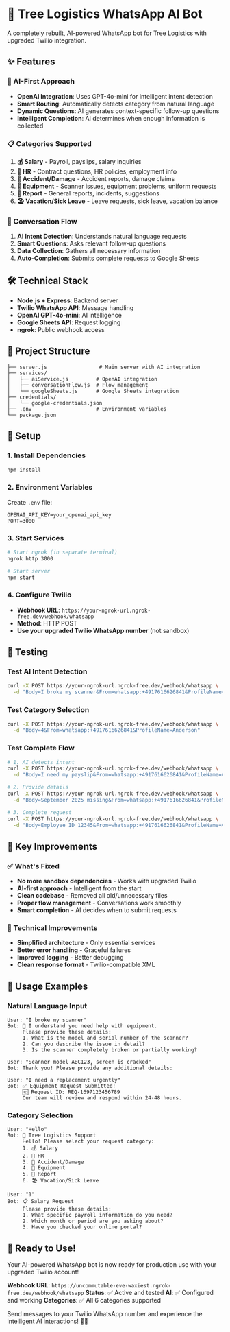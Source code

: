 # 🚀 Tree Logistics WhatsApp AI Bot

A completely rebuilt, AI-powered WhatsApp bot for Tree Logistics with upgraded Twilio integration.

## ✨ Features

### 🤖 AI-First Approach
- **OpenAI Integration**: Uses GPT-4o-mini for intelligent intent detection
- **Smart Routing**: Automatically detects category from natural language
- **Dynamic Questions**: AI generates context-specific follow-up questions
- **Intelligent Completion**: AI determines when enough information is collected

### 📋 Categories Supported
1. **💰 Salary** - Payroll, payslips, salary inquiries
2. **👥 HR** - Contract questions, HR policies, employment info
3. **🚨 Accident/Damage** - Accident reports, damage claims
4. **🔧 Equipment** - Scanner issues, equipment problems, uniform requests
5. **📝 Report** - General reports, incidents, suggestions
6. **🏖️ Vacation/Sick Leave** - Leave requests, sick leave, vacation balance

### 🔄 Conversation Flow
1. **AI Intent Detection**: Understands natural language requests
2. **Smart Questions**: Asks relevant follow-up questions
3. **Data Collection**: Gathers all necessary information
4. **Auto-Completion**: Submits complete requests to Google Sheets

## 🛠️ Technical Stack

- **Node.js + Express**: Backend server
- **Twilio WhatsApp API**: Message handling
- **OpenAI GPT-4o-mini**: AI intelligence
- **Google Sheets API**: Request logging
- **ngrok**: Public webhook access

## 📁 Project Structure

```
├── server.js                 # Main server with AI integration
├── services/
│   ├── aiService.js         # OpenAI integration
│   ├── conversationFlow.js  # Flow management
│   └── googleSheets.js      # Google Sheets integration
├── credentials/
│   └── google-credentials.json
├── .env                     # Environment variables
└── package.json
```

## 🚀 Setup

### 1. Install Dependencies
```bash
npm install
```

### 2. Environment Variables
Create `.env` file:
```env
OPENAI_API_KEY=your_openai_api_key
PORT=3000
```

### 3. Start Services
```bash
# Start ngrok (in separate terminal)
ngrok http 3000

# Start server
npm start
```

### 4. Configure Twilio
- **Webhook URL**: `https://your-ngrok-url.ngrok-free.dev/webhook/whatsapp`
- **Method**: HTTP POST
- **Use your upgraded Twilio WhatsApp number** (not sandbox)

## 🧪 Testing

### Test AI Intent Detection
```bash
curl -X POST https://your-ngrok-url.ngrok-free.dev/webhook/whatsapp \
  -d "Body=I broke my scanner&From=whatsapp:+4917616626841&ProfileName=Anderson"
```

### Test Category Selection
```bash
curl -X POST https://your-ngrok-url.ngrok-free.dev/webhook/whatsapp \
  -d "Body=4&From=whatsapp:+4917616626841&ProfileName=Anderson"
```

### Test Complete Flow
```bash
# 1. AI detects intent
curl -X POST https://your-ngrok-url.ngrok-free.dev/webhook/whatsapp \
  -d "Body=I need my payslip&From=whatsapp:+4917616626841&ProfileName=Anderson"

# 2. Provide details
curl -X POST https://your-ngrok-url.ngrok-free.dev/webhook/whatsapp \
  -d "Body=September 2025 missing&From=whatsapp:+4917616626841&ProfileName=Anderson"

# 3. Complete request
curl -X POST https://your-ngrok-url.ngrok-free.dev/webhook/whatsapp \
  -d "Body=Employee ID 12345&From=whatsapp:+4917616626841&ProfileName=Anderson"
```

## 🎯 Key Improvements

### ✅ What's Fixed
- **No more sandbox dependencies** - Works with upgraded Twilio
- **AI-first approach** - Intelligent from the start
- **Clean codebase** - Removed all old/unnecessary files
- **Proper flow management** - Conversations work smoothly
- **Smart completion** - AI decides when to submit requests

### 🔧 Technical Improvements
- **Simplified architecture** - Only essential services
- **Better error handling** - Graceful failures
- **Improved logging** - Better debugging
- **Clean response format** - Twilio-compatible XML

## 📱 Usage Examples

### Natural Language Input
```
User: "I broke my scanner"
Bot: 🤖 I understand you need help with equipment.
     Please provide these details:
     1. What is the model and serial number of the scanner?
     2. Can you describe the issue in detail?
     3. Is the scanner completely broken or partially working?

User: "Scanner model ABC123, screen is cracked"
Bot: Thank you! Please provide any additional details:

User: "I need a replacement urgently"
Bot: ✅ Equipment Request Submitted!
     🆔 Request ID: REQ-1697123456789
     Our team will review and respond within 24-48 hours.
```

### Category Selection
```
User: "Hello"
Bot: 🚛 Tree Logistics Support
     Hello! Please select your request category:
     1. 💰 Salary
     2. 👥 HR
     3. 🚨 Accident/Damage
     4. 🔧 Equipment
     5. 📝 Report
     6. 🏖️ Vacation/Sick Leave

User: "1"
Bot: 📋 Salary Request
     Please provide these details:
     1. What specific payroll information do you need?
     2. Which month or period are you asking about?
     3. Have you checked your online portal?
```

## 🎉 Ready to Use!

Your AI-powered WhatsApp bot is now ready for production use with your upgraded Twilio account!

**Webhook URL**: `https://uncommutable-eve-waxiest.ngrok-free.dev/webhook/whatsapp`
**Status**: ✅ Active and tested
**AI**: ✅ Configured and working
**Categories**: ✅ All 6 categories supported

Send messages to your Twilio WhatsApp number and experience the intelligent AI interactions! 🤖✨